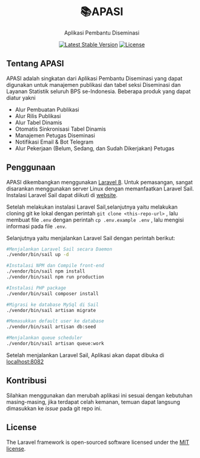 <h1 align="center"><b>📚APASI</b></h1>
<p align="center">Aplikasi Pembantu Diseminasi</p>

<p align="center">
<a href="https://packagist.org/packages/laravel/framework"><img src="https://img.shields.io/packagist/v/laravel/framework" alt="Latest Stable Version"></a>
<a href="https://packagist.org/packages/laravel/framework"><img src="https://img.shields.io/packagist/l/laravel/framework" alt="License"></a>
</p>

## Tentang APASI

APASI adalah singkatan dari Aplikasi Pembantu Diseminasi yang dapat digunakan untuk manajemen publikasi dan tabel seksi Diseminasi dan Layanan Statistik seluruh BPS se-Indonesia. Beberapa produk yang dapat diatur yakni

- Alur Pembuatan Publikasi
- Alur Rilis Publikasi
- Alur Tabel Dinamis
- Otomatis Sinkronisasi Tabel Dinamis
- Manajemen Petugas Diseminasi
- Notifikasi Email & Bot Telegram
- Alur Pekerjaan (Belum, Sedang, dan Sudah Dikerjakan) Petugas

## Penggunaan

APASI dikembangkan menggunakan [Laravel 8](https://laravel.com/docs/contributions). Untuk pemasangan, sangat disarankan menggunakan server Linux dengan memanfaatkan Laravel Sail. Instalasi Laravel Sail dapat diikuti di [website](https://laravel.com/docs/8.x/sail).

Setelah melakukan instalasi Laravel Sail,selanjutnya yaitu melakukan cloning git ke lokal dengan perintah `git clone <this-repo-url>` , lalu membuat file `.env` dengan perintah `cp .env.example .env` , lalu mengisi informasi pada file `.env`.

Selanjutnya yaitu menjalankan Laravel Sail dengan perintah berikut:

```sh
#Menjalankan Laravel Sail secara Daemon
./vendor/bin/sail up -d

#Instalasi NPM dan Compile front-end
./vendor/bin/sail npm install
./vendor/bin/sail npm run production

#Instalasi PHP package
./vendor/bin/sail composer install

#Migrasi ke database MySql di Sail
./vendor/bin/sail artisan migrate

#Memasukkan default user ke database
./vendor/bin/sail artisan db:seed

#Menjalankan queue scheduler
./vendor/bin/sail artisan queue:work
```

Setelah menjalankan Laravel Sail, Aplikasi akan dapat dibuka di [localhost:8082](http://localhost:8082/)

## Kontribusi

Silahkan menggunakan dan merubah aplikasi ini sesuai dengan kebutuhan masing-masing, jika terdapat celah kemanan, temuan dapat langsung dimasukkan ke _issue_ pada git repo ini.

## License

The Laravel framework is open-sourced software licensed under the [MIT license](https://opensource.org/licenses/MIT).
